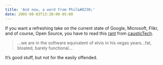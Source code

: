 ```yaml
---
title: 'And now, a word from Phil&#8230;'
date: 2005-08-03T13:30:00-05:00
---
```

If you want a refreshing take on the current state of Google, Microsoft, Flikr, and of course, Open Source, you have to read this [rant](http://caustictech.typepad.com/caustictech/2005/07/wellhere_we_are.html "exciting and innovative!!!! uh... no... try boring and useless") from [causticTech](http://caustictech.typepad.com/caustictech/ "a caustic look at all things tech").

> &#8230;we are in the software equivalent of elvis in his vegas years&#8230;fat, bloated, barely functional&#8230;

It&#8217;s good stuff, but not for the easily offended.
